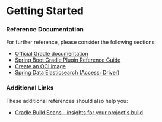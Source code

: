 # Getting Started

### Reference Documentation
For further reference, please consider the following sections:

* [Official Gradle documentation](https://docs.gradle.org)
* [Spring Boot Gradle Plugin Reference Guide](https://docs.spring.io/spring-boot/docs/2.7.2/gradle-plugin/reference/html/)
* [Create an OCI image](https://docs.spring.io/spring-boot/docs/2.7.2/gradle-plugin/reference/html/#build-image)
* [Spring Data Elasticsearch (Access+Driver)](https://docs.spring.io/spring-boot/docs/2.7.2/reference/htmlsingle/#data.nosql.elasticsearch)

### Additional Links
These additional references should also help you:

* [Gradle Build Scans – insights for your project's build](https://scans.gradle.com#gradle)

